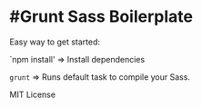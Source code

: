 #Grunt Sass Boilerplate
=========================================================

Easy way to get started:

`npm install' => Install dependencies

`grunt` => Runs default task to compile your Sass.

MIT License

